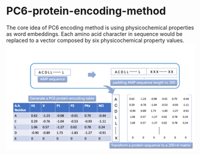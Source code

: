 # PC6-protein-encoding-method
The core idea of PC6 encoding method is using physicochemical properties as word embeddings. Each amino acid character in sequence would be replaced to a vector composed by six physicochemical property values.
![image](PC_6.png)

